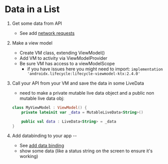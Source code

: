 # Data in a List

1. Get some data from API 
    - See add [network requests](../components/NetworkRequests.md)

2. Make a view model 
    - Create VM class, extending ViewModel()
    - Add VM to activity via ViewModelProvider 
    - Be sure VM has access to a viewModelScope
        * if you have issues here you might need to import:
            `implementation 'androidx.lifecycle:lifecycle-viewmodel-ktx:2.4.0'` 

3. Call your API from your VM and save the data in some LiveData 
    - need to make a private mutable live data object and a public non mutable live data obj:
    ```kotlin
    class MyViewModel : ViewModel() {
        private lateinit var _data = MutableLiveData<String>()

        public val data : LiveData<String> = _data
    }

    ```

4. Add databinding to your app -- 
    - See [add data binding](../components/DataBinding.md)
    - show some data (like a status string on the screen to ensure it's working)